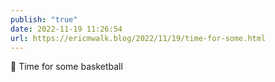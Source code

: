 ```yaml
---
publish: "true"
date: 2022-11-19 11:26:54
url: https://ericmwalk.blog/2022/11/19/time-for-some.html
---
```

<div xmlns="http://www.w3.org/1999/xhtml">
<p>🏀  Time for some basketball </p>
</div>